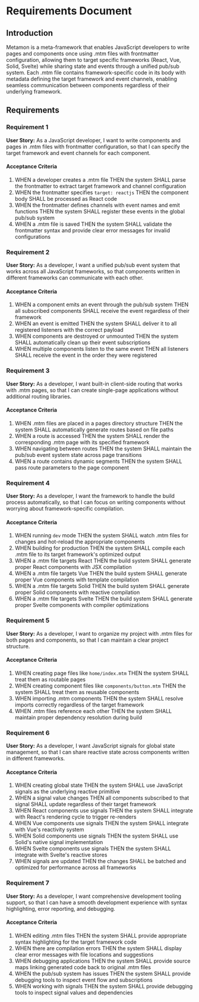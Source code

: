 # Requirements Document

## Introduction

Metamon is a meta-framework that enables JavaScript developers to write pages and components once using .mtm files with frontmatter configuration, allowing them to target specific frameworks (React, Vue, Solid, Svelte) while sharing state and events through a unified pub/sub system. Each .mtm file contains framework-specific code in its body with metadata defining the target framework and event channels, enabling seamless communication between components regardless of their underlying framework.

## Requirements

### Requirement 1

**User Story:** As a JavaScript developer, I want to write components and pages in .mtm files with frontmatter configuration, so that I can specify the target framework and event channels for each component.

#### Acceptance Criteria

1. WHEN a developer creates a .mtm file THEN the system SHALL parse the frontmatter to extract target framework and channel configuration
2. WHEN the frontmatter specifies `target: reactjs` THEN the component body SHALL be processed as React code
3. WHEN the frontmatter defines channels with event names and emit functions THEN the system SHALL register these events in the global pub/sub system
4. WHEN a .mtm file is saved THEN the system SHALL validate the frontmatter syntax and provide clear error messages for invalid configurations

### Requirement 2

**User Story:** As a developer, I want a unified pub/sub event system that works across all JavaScript frameworks, so that components written in different frameworks can communicate with each other.

#### Acceptance Criteria

1. WHEN a component emits an event through the pub/sub system THEN all subscribed components SHALL receive the event regardless of their framework
2. WHEN an event is emitted THEN the system SHALL deliver it to all registered listeners with the correct payload
3. WHEN components are destroyed or unmounted THEN the system SHALL automatically clean up their event subscriptions
4. WHEN multiple components listen to the same event THEN all listeners SHALL receive the event in the order they were registered

### Requirement 3

**User Story:** As a developer, I want built-in client-side routing that works with .mtm pages, so that I can create single-page applications without additional routing libraries.

#### Acceptance Criteria

1. WHEN .mtm files are placed in a pages directory structure THEN the system SHALL automatically generate routes based on file paths
2. WHEN a route is accessed THEN the system SHALL render the corresponding .mtm page with its specified framework
3. WHEN navigating between routes THEN the system SHALL maintain the pub/sub event system state across page transitions
4. WHEN a route contains dynamic segments THEN the system SHALL pass route parameters to the page component

### Requirement 4

**User Story:** As a developer, I want the framework to handle the build process automatically, so that I can focus on writing components without worrying about framework-specific compilation.

#### Acceptance Criteria

1. WHEN running `dev` mode THEN the system SHALL watch .mtm files for changes and hot-reload the appropriate components
2. WHEN building for production THEN the system SHALL compile each .mtm file to its target framework's optimized output
3. WHEN a .mtm file targets React THEN the build system SHALL generate proper React components with JSX compilation
4. WHEN a .mtm file targets Vue THEN the build system SHALL generate proper Vue components with template compilation
5. WHEN a .mtm file targets Solid THEN the build system SHALL generate proper Solid components with reactive compilation
6. WHEN a .mtm file targets Svelte THEN the build system SHALL generate proper Svelte components with compiler optimizations

### Requirement 5

**User Story:** As a developer, I want to organize my project with .mtm files for both pages and components, so that I can maintain a clear project structure.

#### Acceptance Criteria

1. WHEN creating page files like `home/index.mtm` THEN the system SHALL treat them as routable pages
2. WHEN creating component files like `components/button.mtm` THEN the system SHALL treat them as reusable components
3. WHEN importing .mtm components THEN the system SHALL resolve imports correctly regardless of the target framework
4. WHEN .mtm files reference each other THEN the system SHALL maintain proper dependency resolution during build

### Requirement 6

**User Story:** As a developer, I want JavaScript signals for global state management, so that I can share reactive state across components written in different frameworks.

#### Acceptance Criteria

1. WHEN creating global state THEN the system SHALL use JavaScript signals as the underlying reactive primitive
2. WHEN a signal value changes THEN all components subscribed to that signal SHALL update regardless of their target framework
3. WHEN React components use signals THEN the system SHALL integrate with React's rendering cycle to trigger re-renders
4. WHEN Vue components use signals THEN the system SHALL integrate with Vue's reactivity system
5. WHEN Solid components use signals THEN the system SHALL use Solid's native signal implementation
6. WHEN Svelte components use signals THEN the system SHALL integrate with Svelte's reactive stores
7. WHEN signals are updated THEN the changes SHALL be batched and optimized for performance across all frameworks

### Requirement 7

**User Story:** As a developer, I want comprehensive development tooling support, so that I can have a smooth development experience with syntax highlighting, error reporting, and debugging.

#### Acceptance Criteria

1. WHEN editing .mtm files THEN the system SHALL provide appropriate syntax highlighting for the target framework code
2. WHEN there are compilation errors THEN the system SHALL display clear error messages with file locations and suggestions
3. WHEN debugging applications THEN the system SHALL provide source maps linking generated code back to original .mtm files
4. WHEN the pub/sub system has issues THEN the system SHALL provide debugging tools to inspect event flow and subscriptions
5. WHEN working with signals THEN the system SHALL provide debugging tools to inspect signal values and dependencies